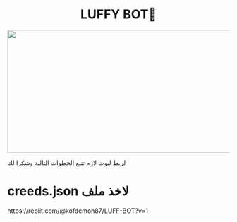 
<h1 align="center">LUFFY BOT🍖<br></h1>
<p align="center">
<img src="https://i.ibb.co/zmFsf0x/Monkey-D-Luffy-full-786576.jpg" width="540" height="280" />
</p>
<p>لربط لبوت لازم تتبع الخطوات التالية وشكرا لك</p>
<h1>creeds.json لاخذ ملف </h1>
<P>https://replit.com/@kofdemon87/LUFF-BOT?v=1</P>
